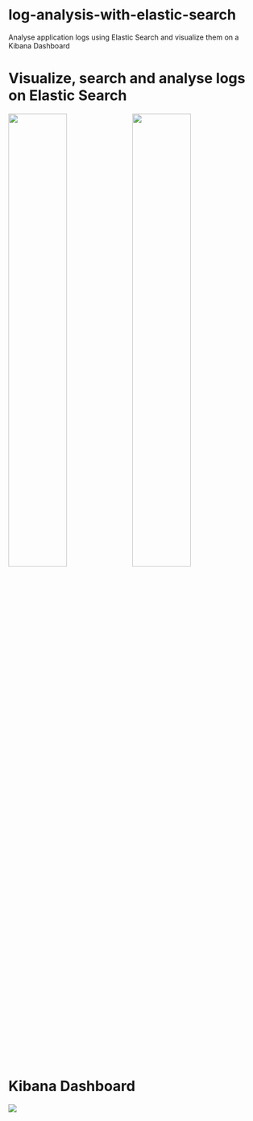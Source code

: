 # log-analysis-with-elastic-search
Analyse application logs using Elastic Search and visualize them on a Kibana Dashboard


# Visualize, search and analyse logs on Elastic Search

<img src="../main/images/elastic_search_logs.png" width="48%">
<img src="../main/images/searching_errors_es.png" width="48%">


# Kibana Dashboard

<img src="../main/images/log_analysis_kibana_dashboard.png">
